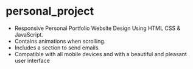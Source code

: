 # personal_project
- Responsive Personal Portfolio Website Design Using HTML CSS & JavaScript.
- Contains animations when scrolling.
- Includes a section to send emails.
- Compatible with all mobile devices and with a beautiful and pleasant user interface
